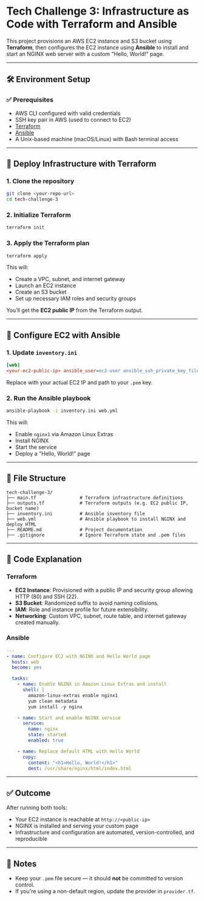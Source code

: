 
# Tech Challenge 3: Infrastructure as Code with Terraform and Ansible

This project provisions an AWS EC2 instance and S3 bucket using **Terraform**, then configures the EC2 instance using **Ansible** to install and start an NGINX web server with a custom "Hello, World!" page.

---

## 🛠️ Environment Setup

### ✅ Prerequisites
- AWS CLI configured with valid credentials
- SSH key pair in AWS (used to connect to EC2)
- [Terraform](https://developer.hashicorp.com/terraform/downloads)
- [Ansible](https://docs.ansible.com/ansible/latest/installation_guide/intro_installation.html)
- A Unix-based machine (macOS/Linux) with Bash terminal access

---

## 🚀 Deploy Infrastructure with Terraform

### 1. Clone the repository

```bash
git clone <your-repo-url>
cd tech-challenge-3
```

### 2. Initialize Terraform

```bash
terraform init
```

### 3. Apply the Terraform plan

```bash
terraform apply
```

This will:
- Create a VPC, subnet, and internet gateway
- Launch an EC2 instance
- Create an S3 bucket
- Set up necessary IAM roles and security groups

You’ll get the **EC2 public IP** from the Terraform output.

---

## 🧪 Configure EC2 with Ansible

### 1. Update `inventory.ini`

```ini
[web]
<your-ec2-public-ip> ansible_user=ec2-user ansible_ssh_private_key_file=/Users/yourname/Downloads/your-key.pem ansible_python_interpreter=/usr/bin/python3.8
```

Replace with your actual EC2 IP and path to your `.pem` key.

### 2. Run the Ansible playbook

```bash
ansible-playbook -i inventory.ini web.yml
```

This will:
- Enable `nginx1` via Amazon Linux Extras
- Install NGINX
- Start the service
- Deploy a "Hello, World!" page

---

## 📂 File Structure

```
tech-challenge-3/
├── main.tf                # Terraform infrastructure definitions
├── outputs.tf             # Terraform outputs (e.g. EC2 public IP, bucket name)
├── inventory.ini          # Ansible inventory file
├── web.yml                # Ansible playbook to install NGINX and deploy HTML
├── README.md              # Project documentation
├── .gitignore             # Ignore Terraform state and .pem files
```

---

## 📘 Code Explanation

### Terraform
- **EC2 Instance**: Provisioned with a public IP and security group allowing HTTP (80) and SSH (22).
- **S3 Bucket**: Randomized suffix to avoid naming collisions.
- **IAM**: Role and instance profile for future extensibility.
- **Networking**: Custom VPC, subnet, route table, and internet gateway created manually.

### Ansible
```yaml
---
- name: Configure EC2 with NGINX and Hello World page
  hosts: web
  become: yes

  tasks:
    - name: Enable NGINX in Amazon Linux Extras and install
      shell: |
        amazon-linux-extras enable nginx1
        yum clean metadata
        yum install -y nginx

    - name: Start and enable NGINX service
      service:
        name: nginx
        state: started
        enabled: true

    - name: Replace default HTML with Hello World
      copy:
        content: "<h1>Hello, World!</h1>"
        dest: /usr/share/nginx/html/index.html
```

---

## ✅ Outcome

After running both tools:
- Your EC2 instance is reachable at `http://<public-ip>`
- NGINX is installed and serving your custom page
- Infrastructure and configuration are automated, version-controlled, and reproducible

---

## 🔐 Notes

- Keep your `.pem` file secure — it should **not** be committed to version control.
- If you're using a non-default region, update the provider in `provider.tf`.
